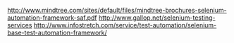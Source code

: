 http://www.mindtree.com/sites/default/files/mindtree-brochures-selenium-automation-framework-saf.pdf
http://www.gallop.net/selenium-testing-services
http://www.infostretch.com/service/test-automation/selenium-base-test-automation-framework/
